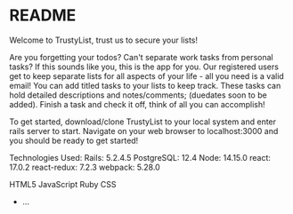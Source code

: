 # README

Welcome to TrustyList, trust us to secure your lists!

Are you forgetting your todos? Can't separate work tasks from personal tasks? If this sounds like you, this is the app for you. Our registered users get to keep separate lists for all aspects of your life - all you need is a valid email! You can add titled tasks to your lists to keep track. These tasks can hold detailed descriptions and notes/comments; (duedates soon to be added). Finish a task and check it off, think of all you can accomplish!



To get started, download/clone TrustyList to your local system and enter rails server to start. Navigate on your web browser to localhost:3000 and you should be ready to get started!

Technologies Used: 
  Rails: 5.2.4.5
  PostgreSQL: 12.4
  Node: 14.15.0
  react: 17.0.2
  react-redux: 7.2.3
  webpack: 5.28.0

  HTML5
  JavaScript
  Ruby
  CSS


* ...

